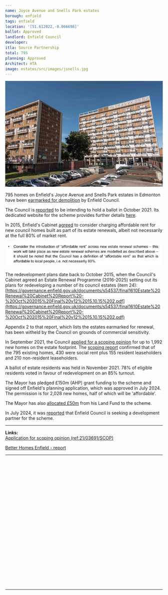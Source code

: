 ```yaml
---
name: Joyce Avenue and Snells Park estates
borough: enfield
tags: enfield
location: '[51.612022,-0.066698]'
ballot: Approved 
landlord: Enfield Council
developer:
itla: Source Partnership
total: 795
planning: Approved
Architect: HTA
image: estates/src/images/jsnells.jpg
---
```

![](src/images/jsnells.jpg)

795 homes on Enfield's Joyce Avenue and Snells Park estates in Edmonton have been [earmarked for demolition](https://new.enfield.gov.uk/services/housing/housing-development-and-renewal/joyce-avenue-and-snells-park-leaflet-housing.pdf) by Enfield Council.

The Council is [reported](https://enfielddispatch.co.uk/major-estate-plans-to-go-to-vote/) to be intending to hold a ballot in October 2021. Its dedicated website for the scheme provides further details [here](http://www.joyceandsnells.co.uk/).

In 2015, Enfield's Cabinet [agreed](https://governance.enfield.gov.uk/documents/g9278/Public%20reports%20pack%2018th-Nov-2015%2020.15%20Cabinet.pdf?T=10) to consider charging affordable rent for new council homes built as part of its estate renewals, albeit not necessarily at the full 80% of market rent.

![](src/images/enfieldar.png)

The redevelopment plans date back to October 2015, when the Council's Cabinet agreed an Estate Renewal Programme (2016-2025) setting out its plans for redeveloping a number of its council estates (item 24):
[https://governance.enfield.gov.uk/documents/s54537/final1610Estate%20Renewal%20Cabinet%20Report%20-%20Oct%202015%20Final%20v12%2015.10.15%202.pdf](https://governance.enfield.gov.uk/documents/s54537/final1610Estate%20Renewal%20Cabinet%20Report%20-%20Oct%202015%20Final%20v12%2015.10.15%202.pdf)

Appendix 2 to that report, which lists the estates earmarked for renewal, has been witheld by the Council on grounds of commercial sensitivity.

In September 2021, the Council [applied for a scoping opinion](https://planningandbuildingcontrol.enfield.gov.uk/online-applications/simpleSearchResults.do?action=firstPage) for up to 1,992 new homes on the estate footprint. The [scoping report](https://planningandbuildingcontrol.enfield.gov.uk/online-applications/files/757E9B87467516101DC9D4D98221C1EA/pdf/21_03691_SCOP-Scoping_Opinion-2532448.pdf) confirmed that of the 795 existing homes, 430 were social rent plus 155 resident leaseholders and 210 non-resident leaseholders.

A ballot of estate residents was held in November 2021. 78% of eligible residents voted in favour of redevelopment on an 85% turnout.

The Mayor has pledged £150m (AHP) grant funding to the scheme and signed off Enfield's planning application, which was approved in July 2024. The permission is for 2,028 new homes, half of which will be 'affordable'.

The Mayor has also [allocated £50m](https://www.enfield.gov.uk/news-and-events/2024/02/grant-to-propel-joyce-and-snells-estates-regeneration-project) from his Land Fund to the scheme.

In July 2024, it was [reported](https://www.constructionenquirer.com/2024/07/23/go-ahead-for-850m-north-london-estate-rebuild/) that Enfield Council is seeking a development partner for the scheme.

---

__Links:__  
[Application for scoping opinion (ref:21/03691/SCOP)](https://planningandbuildingcontrol.enfield.gov.uk/online-applications/simpleSearchResults.do?action=firstPage)

[Better Homes Enfield - report](https://betterhomes-enfield.org/2022/11/28/the-demolition-of-joyce-avenue-snells-park/)

---

<!------------THE CODE BELOW RENDERS THE MAP - DO NOT EDIT! ---------------------------->

<div id="map" style="width: 100%; height: 400px;"></div>

<script>
  var map = L.map('map').setView({{ location }}, 13);
  L.tileLayer('https://tile.openstreetmap.org/{z}/{x}/{y}.png', {
  maxZoom: 19,
attribution: '&copy; <a href="http://www.openstreetmap.org/copyright">OpenStreetMap</a>'
}).addTo(map);
var circle = L.circle({{ location }}, {
    color: 'red',
    fillColor: '#f03',
    fillOpacity: 0.5,
    radius: 500
}).addTo(map);
</script>

---